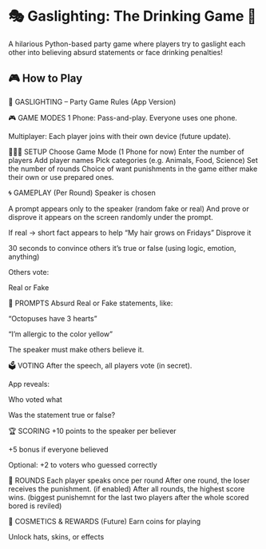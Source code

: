 # 🎭 Gaslighting: The Drinking Game 🍻

A hilarious Python-based party game where players try to gaslight each other into believing absurd statements or face drinking penalties!

## 🎮 How to Play

🧠 GASLIGHTING – Party Game Rules (App Version)

🎮 GAME MODES
1 Phone: Pass-and-play. Everyone uses one phone.

Multiplayer: Each player joins with their own device (future update).



🧑‍🤝‍🧑 SETUP
Choose Game Mode (1 Phone for now)
Enter the number of players
Add player names
Pick categories (e.g. Animals, Food, Science)
Set the number of rounds
Choice of want punishments in the game either make their own or use prepared ones. 



🌀 GAMEPLAY (Per Round)
Speaker is chosen


A prompt appears only to the speaker (random fake or real) And prove or disprove it appears on the screen randomly under the prompt. 

If real → short fact appears to help
“My hair grows on Fridays” 
      Disprove it 


30 seconds to convince others it’s true or false (using logic, emotion, anything)


Others vote: 


Real or Fake



🧠 PROMPTS
Absurd Real or Fake statements, like:


“Octopuses have 3 hearts”


“I’m allergic to the color yellow”


The speaker must make others believe it.



🗳️ VOTING
After the speech, all players vote (in secret).


App reveals:


Who voted what


Was the statement true or false?



🏆 SCORING
+10 points to the speaker per believer


+5 bonus if everyone believed


Optional: +2 to voters who guessed correctly



🔁 ROUNDS
Each player speaks once per round
After one round, the loser receives the punishment. (if enabled) 
After all rounds, the highest score wins. (biggest punishemnt for the last two players after the whole scored bored is reviled) 



🧢 COSMETICS & REWARDS (Future)
Earn coins for playing


Unlock hats, skins, or effects





